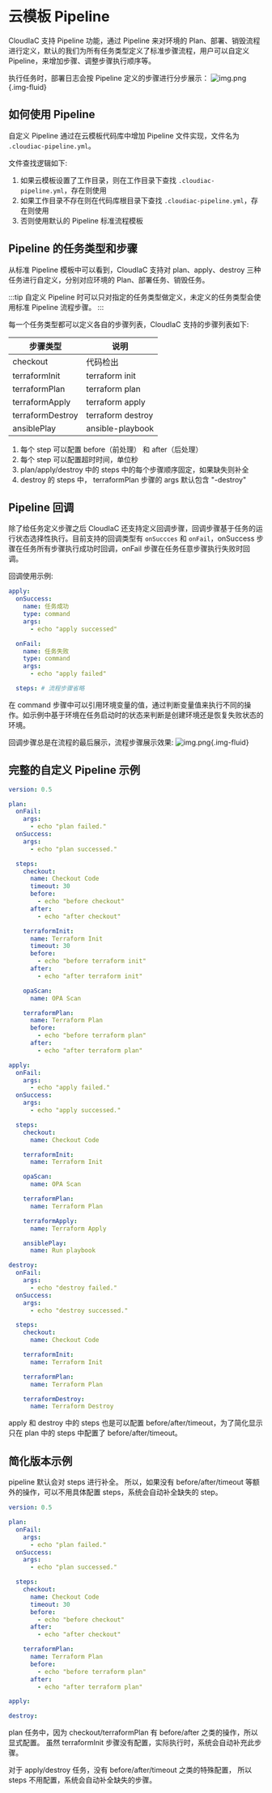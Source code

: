 # 云模板 Pipeline

CloudIaC 支持 Pipeline 功能，通过 Pipeline 来对环境的 Plan、部署、销毁流程进行定义，默认的我们为所有任务类型定义了标准步骤流程，用户可以自定义 Pipeline，来增加步骤、调整步骤执行顺序等。

执行任务时，部署日志会按 Pipeline 定义的步骤进行分步展示：
![img.png](../images/pipeline0.5-1.png){.img-fluid}

## 如何使用 Pipeline

自定义 Pipeline 通过在云模板代码库中增加 Pipeline 文件实现，文件名为 `.cloudiac-pipeline.yml`。

文件查找逻辑如下:

1. 如果云模板设置了工作目录，则在工作目录下查找 `.cloudiac-pipeline.yml`，存在则使用
2. 如果工作目录不存在则在代码库根目录下查找 `.cloudiac-pipeline.yml`，存在则使用
3. 否则使用默认的 Pipeline 标准流程模板

## Pipeline 的任务类型和步骤

从标准 Pipeline 模板中可以看到，CloudIaC 支持对 plan、apply、destroy 三种任务进行自定义，分别对应环境的 Plan、部署任务、销毁任务。

:::tip
自定义 Pipeline 时可以只对指定的任务类型做定义，未定义的任务类型会使用标准 Pipeline 流程步骤。
:::

每一个任务类型都可以定义各自的步骤列表，CloudIaC 支持的步骤列表如下:

| 步骤类型         | 说明              |
| ---------------- | ----------------- |
| checkout         | 代码检出          |
| terraformInit    | terraform init    |
| terraformPlan    | terraform plan    |
| terraformApply   | terraform apply   |
| terraformDestroy | terraform destroy |
| ansiblePlay      | ansible-playbook  |

1. 每个 step 可以配置 before（前处理） 和 after（后处理）
2. 每个 step 可以配置超时时间，单位秒
3. plan/apply/destroy 中的 steps 中的每个步骤顺序固定，如果缺失则补全
4. destroy 的 steps 中， terraformPlan 步骤的 args 默认包含 "-destroy"

## Pipeline 回调

除了给任务定义步骤之后 CloudIaC 还支持定义回调步骤，回调步骤基于任务的运行状态选择性执行。目前支持的回调类型有 `onSuccces` 和 `onFail`，onSuccess 步骤在任务所有步骤执行成功时回调，onFail 步骤在任务任意步骤执行失败时回调。

回调使用示例:

```yaml
apply:
  onSuccess:
    name: 任务成功
    type: command
    args:
      - echo "apply successed"

  onFail:
    name: 任务失败
    type: command
    args:
      - echo "apply failed"

  steps: # 流程步骤省略
```

在 command 步骤中可以引用环境变量的值，通过判断变量值来执行不同的操作。如示例中基于环境在任务启动时的状态来判断是创建环境还是恢复失败状态的环境。

回调步骤总是在流程的最后展示，流程步骤展示效果:
![img.png](../images/pipeline0.5-2.png){.img-fluid}

## 完整的自定义 Pipeline 示例

```yaml
version: 0.5

plan:
  onFail:
    args:
      - echo "plan failed."
  onSuccess:
    args:
      - echo "plan successed."

  steps:
    checkout:
      name: Checkout Code
      timeout: 30
      before:
        - echo "before checkout"
      after:
        - echo "after checkout"

    terraformInit:
      name: Terraform Init
      timeout: 30
      before:
        - echo "before terraform init"
      after:
        - echo "after terraform init"

    opaScan:
      name: OPA Scan

    terraformPlan:
      name: Terraform Plan
      before:
        - echo "before terraform plan"
      after:
        - echo "after terraform plan"

apply:
  onFail:
    args:
      - echo "apply failed."
  onSuccess:
    args:
      - echo "apply successed."

  steps:
    checkout:
      name: Checkout Code

    terraformInit:
      name: Terraform Init

    opaScan:
      name: OPA Scan

    terraformPlan:
      name: Terraform Plan

    terraformApply:
      name: Terraform Apply

    ansiblePlay:
      name: Run playbook

destroy:
  onFail:
    args:
      - echo "destroy failed."
  onSuccess:
    args:
      - echo "destroy successed."

  steps:
    checkout:
      name: Checkout Code

    terraformInit:
      name: Terraform Init

    terraformPlan:
      name: Terraform Plan

    terraformDestroy:
      name: Terraform Destroy
```

apply 和 destroy 中的 steps 也是可以配置 before/after/timeout，为了简化显示只在 plan 中的 steps 中配置了 before/after/timeout。

## 简化版本示例

pipeline 默认会对 steps 进行补全。
所以，如果没有 before/after/timeout 等额外的操作，可以不用具体配置 steps，系统会自动补全缺失的 step。

```yaml
version: 0.5

plan:
  onFail:
    args:
      - echo "plan failed."
  onSuccess:
    args:
      - echo "plan successed."

  steps:
    checkout:
      name: Checkout Code
      timeout: 30
      before:
        - echo "before checkout"
      after:
        - echo "after checkout"

    terraformPlan:
      name: Terraform Plan
      before:
        - echo "before terraform plan"
      after:
        - echo "after terraform plan"

apply:

destroy:
```

plan 任务中，因为 checkout/terraformPlan 有 before/after 之类的操作，所以显式配置。
虽然 terraformInit 步骤没有配置，实际执行时，系统会自动补充此步骤。

对于 apply/destroy 任务，没有 before/after/timeout 之类的特殊配置，
所以 steps 不用配置，系统会自动补全缺失的步骤。
